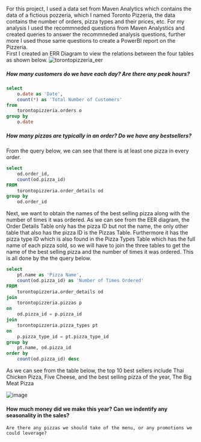 For this project, I used a data set from Maven Analytics which contains the data of a fictious pozzeria, which I named Toronto Pizzeria, the data contains the number of orders, pizza types and their prices, etc.
For my analysis I used the recommneded questions from Maven Analystics and created queries to answer the recommneded analysis questions, further more I used those same questions to create a PowerBI report on the Pizzeria.
<br>
First I created an ERR Diagram to view the relations between the four tables as shown below.
![torontopizzeria_eer](https://github.com/davidsamuelargueta/SQLProjects/assets/119771151/da4f832a-0d34-491b-8c8b-bd2a4638411d)


##### How many customers do we have each day? Are there any peak hours?
```` sql
select 
	o.date as 'Date',
	count(*) as 'Total Number of Customers'
from 
	torontopizzeria.orders o
group by
	o.date
````

##### How many pizzas are typically in an order? Do we have any bestsellers?
From the query below, we can see that there is at least one pizza in every order.
```` sql
select 
	od.order_id,
	count(od.pizza_id)
FROM
	torontopizzeria.order_details od
group by 
	od.order_id
````

Next, we want to obtain the names of the best selling pizza along with the number of times it was ordered. As we can see from the EER diagram, the Order Details Table only has the pizza ID but not the name, the only other table that also has the pizza ID is the Pizzas Table. Furthermore it has the pizza type ID which is also found in the Pizza Types Table which has the full name of each pizza sold, so we will have to join the three tables to get the name of the best selling pizza and the number of times it was ordered.
This is all done by the the query below.
```` sql
select 
	pt.name as 'Pizza Name', 
	count(od.pizza_id) as 'Number of Times Ordered'
FROM
	torontopizzeria.order_details od
join
	torontopizzeria.pizzas p 
on 
	od.pizza_id = p.pizza_id
join
	torontopizzeria.pizza_types pt
on
	p.pizza_type_id = pt.pizza_type_id
group by 
	pt.name, od.pizza_id 
order by 
	count(od.pizza_id) desc
````
As we can see from the table below, the top 10 best sellers include Thai Chicken Pizza, Five Cheese, and the best selling pizza of the year, The Big Meat Pizza

![image](https://github.com/davidsamuelargueta/SQLProjects/assets/119771151/26d0be54-7ace-486f-a9fb-d3635351d4a0)

#### How much money did we make this year? Can we indentify any seasonality in the sales?

    Are there any pizzas we should take of the menu, or any promotions we could leverage?
